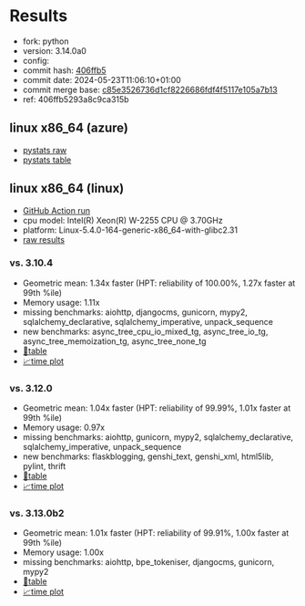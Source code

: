 # Results

- fork: python
- version: 3.14.0a0
- config: 
- commit hash: [406ffb5](https://github.com/python/cpython/commit/406ffb5)
- commit date: 2024-05-23T11:06:10+01:00
- commit merge base: [c85e3526736d1cf8226686fdf4f5117e105a7b13](https://github.com/python/cpython/commit/c85e3526736d1cf8226686fdf4f5117e105a7b13)
- ref: 406ffb5293a8c9ca315b

## linux x86_64 (azure)

- [pystats raw](bm-20240523-azure-x86_64-python-406ffb5293a8c9ca315b-3.14.0a0-406ffb5-pystats.json)
- [pystats table](bm-20240523-azure-x86_64-python-406ffb5293a8c9ca315b-3.14.0a0-406ffb5-pystats.md)

## linux x86_64 (linux)

- [GitHub Action run](https://github.com/faster-cpython/benchmarking/actions/runs/9222927979)
- cpu model: Intel(R) Xeon(R) W-2255 CPU @ 3.70GHz
- platform: Linux-5.4.0-164-generic-x86_64-with-glibc2.31
- [raw results](bm-20240523-linux-x86_64-python-406ffb5293a8c9ca315b-3.14.0a0-406ffb5.json)

### vs. 3.10.4

- Geometric mean: 1.34x faster (HPT: reliability of 100.00%, 1.27x faster at 99th %ile)
- Memory usage: 1.11x
- missing benchmarks: aiohttp, djangocms, gunicorn, mypy2, sqlalchemy_declarative, sqlalchemy_imperative, unpack_sequence
- new benchmarks: async_tree_cpu_io_mixed_tg, async_tree_io_tg, async_tree_memoization_tg, async_tree_none_tg
- [📄table](bm-20240523-linux-x86_64-python-406ffb5293a8c9ca315b-3.14.0a0-406ffb5-vs-3.10.4.md)
- [📈time plot](bm-20240523-linux-x86_64-python-406ffb5293a8c9ca315b-3.14.0a0-406ffb5-vs-3.10.4.svg)

### vs. 3.12.0

- Geometric mean: 1.04x faster (HPT: reliability of 99.99%, 1.01x faster at 99th %ile)
- Memory usage: 0.97x
- missing benchmarks: aiohttp, gunicorn, mypy2, sqlalchemy_declarative, sqlalchemy_imperative, unpack_sequence
- new benchmarks: flaskblogging, genshi_text, genshi_xml, html5lib, pylint, thrift
- [📄table](bm-20240523-linux-x86_64-python-406ffb5293a8c9ca315b-3.14.0a0-406ffb5-vs-3.12.0.md)
- [📈time plot](bm-20240523-linux-x86_64-python-406ffb5293a8c9ca315b-3.14.0a0-406ffb5-vs-3.12.0.svg)

### vs. 3.13.0b2

- Geometric mean: 1.01x faster (HPT: reliability of 99.91%, 1.00x faster at 99th %ile)
- Memory usage: 1.00x
- missing benchmarks: aiohttp, bpe_tokeniser, djangocms, gunicorn, mypy2
- [📄table](bm-20240523-linux-x86_64-python-406ffb5293a8c9ca315b-3.14.0a0-406ffb5-vs-3.13.0b2.md)
- [📈time plot](bm-20240523-linux-x86_64-python-406ffb5293a8c9ca315b-3.14.0a0-406ffb5-vs-3.13.0b2.svg)

